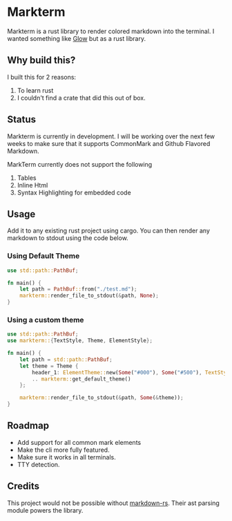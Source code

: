 # Markterm

Markterm is a rust library to render colored markdown into the terminal. I wanted something like
[Glow](https://github.com/charmbracelet/glow) but as a rust library.

## Why build this?
I built this for 2 reasons:
1. To learn rust
2. I couldn't find a crate that did this out of box.

## Status
Markterm is currently in development. I will be working over the next few weeks to make sure that
it supports CommonMark and Github Flavored Markdown.

MarkTerm currently does not support the following
1. Tables
2. Inline Html
3. Syntax Highlighting for embedded code

## Usage
Add it to any existing rust project using cargo. You can then render any markdown
to stdout using the code below.

### Using Default Theme
```rust
use std::path::PathBuf;

fn main() {
    let path = PathBuf::from("./test.md");
    markterm::render_file_to_stdout(&path, None);
}
```

### Using a custom theme
```rust
use std::path::PathBuf;
use markterm::{TextStyle, Theme, ElementStyle};

fn main() {
    let path = std::path::PathBuf;
    let theme = Theme {
        header_1: ElementTheme::new(Some("#000"), Some("#500"), TextStyle::Bold),
        .. markterm::get_default_theme()
    };

    markterm::render_file_to_stdout(&path, Some(&theme));
}

```

## Roadmap
- Add support for all common mark elements
- Make the cli more fully featured.
- Make sure it works in all terminals.
- TTY detection.

## Credits
This project would not be possible without [markdown-rs](https://github.com/wooorm/markdown-rs).
Their ast parsing module powers the library.